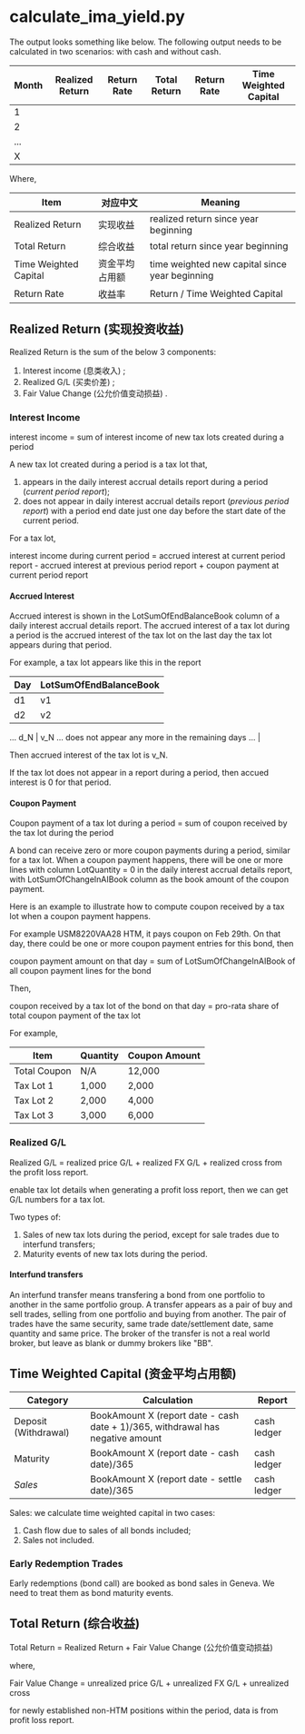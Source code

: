 # calculate_ima_yield.py

The output looks something like below. The following output needs to be calculated in two scenarios: with cash and without cash.

Month | Realized Return | Return Rate | Total Return | Return Rate | Time Weighted Capital
------|-----------------------------|-------------|--------------------------|------------|------------
1 | | | | | |
2 | | | | | |
... | | | | | |
X | | | | | |

Where,

Item | 对应中文 |Meaning
-----|----------|-------
Realized Return | 实现收益 | realized return since year beginning
Total Return | 综合收益 | total return since year beginning
Time Weighted Capital | 资金平均占用额 | time weighted new capital since year beginning
Return Rate | 收益率 | Return / Time Weighted Capital



## Realized Return (实现投资收益)
Realized Return is the sum of the below 3 components:

1. Interest income (息类收入) ;
2. Realized G/L (买卖价差) ;
3. Fair Value Change (公允价值变动损益) .


### Interest Income
interest income = sum of interest income of new tax lots created during a period

A new tax lot created during a period is a tax lot that,
1. appears in the daily interest accrual details report during a period (*current period report*);
2. does not appear in daily interest accrual details report (*previous period report*) with a period end date just one day before the start date of the current period.

For a tax lot,

interest income during current period = accrued interest at current period report - accrued interest at previous period report + coupon payment at current period report


#### Accrued Interest
Accrued interest is shown in the LotSumOfEndBalanceBook column of a daily interest accrual details report. The accrued interest of a tax lot during a period is the accrued interest of the tax lot on the last day the tax lot appears during that period.

For example, a tax lot appears like this in the report

Day | LotSumOfEndBalanceBook
----|-----------------------
d1 | v1
d2 | v2
...
d_N | v_N
... does not appear any more in the remaining days ... |

Then accrued interest of the tax lot is v_N.

If the tax lot does not appear in a report during a period, then accued interest is 0 for that period.


#### Coupon Payment
Coupon payment of a tax lot during a period = sum of coupon received by the tax lot during the period

A bond can receive zero or more coupon payments during a period, similar for a tax lot. When a coupon payment happens, there will be one or more lines with column LotQuantity = 0 in the daily interest accrual details report, with LotSumOfChangeInAIBook column as the book amount of the coupon payment.

Here is an example to illustrate how to compute coupon received by a tax lot when a coupon payment happens.

For example USM8220VAA28 HTM, it pays coupon on Feb 29th. On that day, there could be one or more coupon payment entries for this bond, then

coupon payment amount on that day = sum of LotSumOfChangeInAIBook of all coupon payment lines for the bond

Then,

coupon received by a tax lot of the bond on that day = pro-rata share of total coupon payment of the tax lot

For example,

Item | Quantity | Coupon Amount
-----|----------|-------
Total Coupon | N/A | 12,000
Tax Lot 1 | 1,000 | 2,000
Tax Lot 2 | 2,000 | 4,000
Tax Lot 3 | 3,000 | 6,000


### Realized G/L
Realized G/L = realized price G/L + realized FX G/L + realized cross from the profit loss report.

enable tax lot details when generating a profit loss report, then we can get G/L numbers for a tax lot.

Two types of:

1. Sales of new tax lots during the period, except for sale trades due to interfund transfers;
2. Maturity events of new tax lots during the period.


#### Interfund transfers
An interfund transfer means transfering a bond from one portfolio to another in the same portfolio group. A transfer appears as a pair of buy and sell trades, selling from one portfolio and buying from another. The pair of trades have the same security, same trade date/settlement date, same quantity and same price. The broker of the transfer is not a real world broker, but leave as blank or dummy brokers like "BB".



## Time Weighted Capital (资金平均占用额)

Category | Calculation | Report
---------|-------------|-------
Deposit (Withdrawal) | BookAmount X (report date - cash date + 1)/365, withdrawal has negative amount | cash ledger
Maturity | BookAmount X (report date - cash date)/365 | cash ledger
*Sales* | BookAmount X (report date - settle date)/365 | cash ledger

Sales: we calculate time weighted capital in two cases:

1. Cash flow due to sales of all bonds included;
2. Sales not included.


### Early Redemption Trades
Early redemptions (bond call) are booked as bond sales in Geneva. We need to treat them as bond maturity events.



## Total Return (综合收益)
Total Return = Realized Return + Fair Value Change (公允价值变动损益)

where,

Fair Value Change = unrealized price G/L + unrealized FX G/L + unrealized cross

for newly established non-HTM positions within the period, data is from profit loss report.